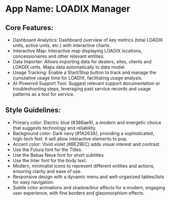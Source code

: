 # **App Name**: LOADIX Manager

## Core Features:

- Dashboard Analytics: Dashboard overview of key metrics (total LOADIX units, active units, etc.) with interactive charts.
- Interactive Map: Interactive map displaying LOADIX locations, concessionaires and other relevant entities.
- Data Importer: Allows importing data for dealers, sites, clients and LOADIX units. Maps data automatically to data model.
- Usage Tracking: Enable a Start/Stop button to track and manage the cumulative usage time for LOADIX, facilitating usage analysis.
- AI-Powered Support Tool: Suggest relevant support documentation or troubleshooting steps, leveraging past service records and usage patterns as a tool for service.

## Style Guidelines:

- Primary color: Electric blue (#386ae9), a modern and energetic choice that suggests technology and reliability.
- Background color: Dark navy (#1A263A), providing a sophisticated, high-tech feel. It will allow interactive elements to pop.
- Accent color: Vivid violet (#BE29EC) adds visual interest and contrast.
- Use the Futura font for the Titles.
- Use the Bebas Neue font for short subtitles
- Use the Inter font for the body text.
- Modern, minimalist icons to represent different entities and actions, ensuring clarity and ease of use.
- Responsive design with a dynamic menu and well-organized tables/lists for easy navigation.
- Subtle color animations and shadow/blur effects for a modern, engaging user experience, with fine borders and glassmorphism effects.